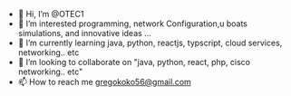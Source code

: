 - 👋 Hi, I’m @OTEC1
- 👀 I’m interested programming, network Configuration,u boats simulations, and innovative ideas ...
- 🌱 I’m currently learning  java, python, reactjs, typscript, cloud services, networking.. etc
- 💞️ I’m looking to collaborate on  "java, python, react, php, cisco networking.. etc"
- 📫 How to reach me gregokoko56@gmail.com

<!---
OTEC1/OTEC1 is a ✨ special ✨ repository because its `README.md` (this file) appears on your GitHub profile.
You can click the Preview link to take a look at your changes.
--->
